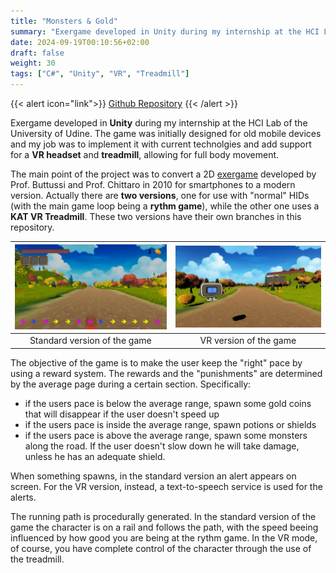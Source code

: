 ```yaml
---
title: "Monsters & Gold"
summary: "Exergame developed in Unity during my internship at the HCI Lab of the University of Udine. The game was initially designed for old mobile devices and my job was to implement it with current technolgies and add support for a **VR headset** and **treadmill**, allowing for full body movement." 
date: 2024-09-19T00:10:56+02:00
draft: false
weight: 30
tags: ["C#", "Unity", "VR", "Treadmill"]
---
```

<i class="fab fa-github"></i>

{{< alert icon="link">}}
[Github Repository](https://github.com/nagard98/MonstersAndGold)
{{< /alert >}}

Exergame developed in **Unity** during my internship at the HCI Lab of the University of Udine. The game was initially designed for old mobile devices and my job was to implement it with current technolgies and add support for a **VR headset** and **treadmill**, allowing for full body movement.

The main point of the project was to convert a 2D [exergame](http://hcilab.uniud.it/images/stories/publications/2010-09/MonsterAndGoldMobileAdaptiveFitnessGame_IEEEPervasiveComputing2010.pdf) developed by Prof. Buttussi and Prof. Chittaro in 2010 for smartphones to a modern version. Actually there are **two versions**, one for use with "normal" HIDs (with the main game loop being a **rythm game**), while the other one uses a **KAT VR Treadmill**. These two versions have their own branches in this repository.

|![image](default.jpg) | ![image](vr.jpg)|
|:-:|:-:|
|Standard version of the game| VR version of the game |

The objective of the game is to make the user keep the "right" pace by using a reward system. The rewards and the "punishments" are determined by the average page during a certain section. Specifically:
* if the users pace is below the average range, spawn some gold coins that will disappear if the user doesn't speed up
* if the users pace is inside the average range, spawn potions or shields
* if the users pace is above the average range, spawn some monsters along the road. If the user doesn't slow down he will take damage, unless he has an adequate shield.

When something spawns, in the standard version an alert appears on screen. For the VR version, instead, a text-to-speech service is used for the alerts.

The running path is procedurally generated. In the standard version of the game the character is on a rail and follows the path, with the speed beeing influenced by how good you are being at the rythm game. In the VR mode, of course, you have complete control of the character through the use of the treadmill.